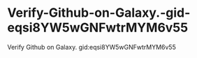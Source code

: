 # Verify-Github-on-Galaxy.-gid-eqsi8YW5wGNFwtrMYM6v55
Verify Github on Galaxy. gid:eqsi8YW5wGNFwtrMYM6v55
